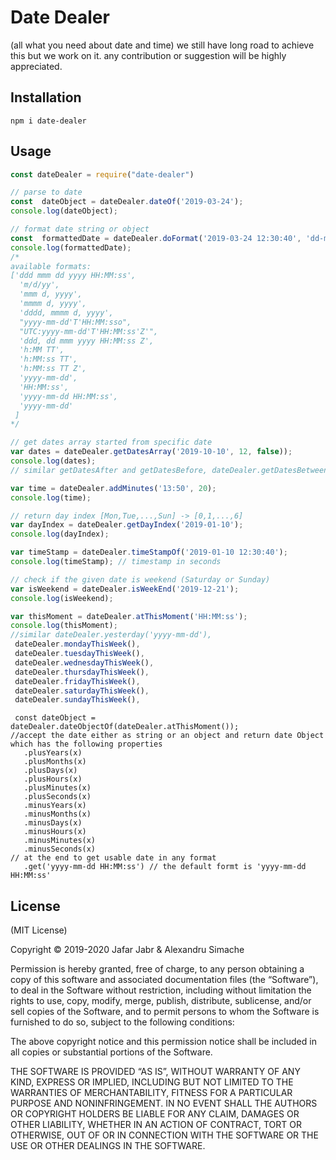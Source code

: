 Date Dealer
=======
(all what you need about date and time) we still have long road to achieve this but we work on it. 
any contribution or suggestion will be highly appreciated.

Installation
------------

    npm i date-dealer

Usage
-----

~~~ javascript
const dateDealer = require("date-dealer")

// parse to date
const  dateObject = dateDealer.dateOf('2019-03-24');
console.log(dateObject);

// format date string or object
const  formattedDate = dateDealer.doFormat('2019-03-24 12:30:40', 'dd-mm-yy h:MM:ss');
console.log(formattedDate);
/*
available formats:
['ddd mmm dd yyyy HH:MM:ss',
  'm/d/yy',
  'mmm d, yyyy',
  'mmmm d, yyyy',
  'dddd, mmmm d, yyyy',
  "yyyy-mm-dd'T'HH:MM:sso",
  "UTC:yyyy-mm-dd'T'HH:MM:ss'Z'",
  'ddd, dd mmm yyyy HH:MM:ss Z',
  'h:MM TT',
  'h:MM:ss TT',
  'h:MM:ss TT Z',
  'yyyy-mm-dd',
  'HH:MM:ss',
  'yyyy-mm-dd HH:MM:ss',
  'yyyy-mm-dd'
 ]
*/

// get dates array started from specific date
var dates = dateDealer.getDatesArray('2019-10-10', 12, false));
console.log(dates);
// similar getDatesAfter and getDatesBefore, dateDealer.getDatesBetween('2019-01-10', '2019-01-21')

var time = dateDealer.addMinutes('13:50', 20);
console.log(time);

// return day index [Mon,Tue,...,Sun] -> [0,1,...,6]
var dayIndex = dateDealer.getDayIndex('2019-01-10');
console.log(dayIndex);

var timeStamp = dateDealer.timeStampOf('2019-01-10 12:30:40');
console.log(timeStamp); // timestamp in seconds

// check if the given date is weekend (Saturday or Sunday)
var isWeekend = dateDealer.isWeekEnd('2019-12-21');
console.log(isWeekend);

var thisMoment = dateDealer.atThisMoment('HH:MM:ss');
console.log(thisMoment);
//similar dateDealer.yesterday('yyyy-mm-dd'),
 dateDealer.mondayThisWeek(), 
 dateDealer.tuesdayThisWeek(), 
 dateDealer.wednesdayThisWeek(), 
 dateDealer.thursdayThisWeek(), 
 dateDealer.fridayThisWeek(), 
 dateDealer.saturdayThisWeek(), 
 dateDealer.sundayThisWeek(), 
~~~
~~~
 const dateObject = dateDealer.dateObjectOf(dateDealer.atThisMoment());
//accept the date either as string or an object and return date Object which has the following properties
   .plusYears(x)
   .plusMonths(x)
   .plusDays(x)
   .plusHours(x)
   .plusMinutes(x)
   .plusSeconds(x)
   .minusYears(x)
   .minusMonths(x)
   .minusDays(x)
   .minusHours(x)
   .minusMinutes(x)
   .minusSeconds(x)
// at the end to get usable date in any format
   .get('yyyy-mm-dd HH:MM:ss') // the default formt is 'yyyy-mm-dd HH:MM:ss'
~~~

License
-------

(MIT License)

Copyright © 2019-2020 Jafar Jabr & Alexandru Simache

Permission is hereby granted, free of charge, to any person obtaining a copy of
this software and associated documentation files (the “Software”), to deal in
the Software without restriction, including without limitation the rights to
use, copy, modify, merge, publish, distribute, sublicense, and/or sell copies of
the Software, and to permit persons to whom the Software is furnished to do so,
subject to the following conditions:

The above copyright notice and this permission notice shall be included in all
copies or substantial portions of the Software.

THE SOFTWARE IS PROVIDED “AS IS”, WITHOUT WARRANTY OF ANY KIND, EXPRESS OR
IMPLIED, INCLUDING BUT NOT LIMITED TO THE WARRANTIES OF MERCHANTABILITY, FITNESS
FOR A PARTICULAR PURPOSE AND NONINFRINGEMENT. IN NO EVENT SHALL THE AUTHORS OR
COPYRIGHT HOLDERS BE LIABLE FOR ANY CLAIM, DAMAGES OR OTHER LIABILITY, WHETHER
IN AN ACTION OF CONTRACT, TORT OR OTHERWISE, OUT OF OR IN CONNECTION WITH THE
SOFTWARE OR THE USE OR OTHER DEALINGS IN THE SOFTWARE.

